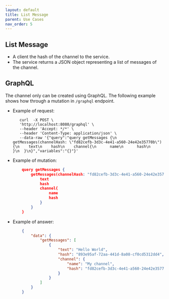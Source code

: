 ```yaml
---
layout: default
title: List Message
parent: Use Cases
nav_order: 5
---
```


## List Message

* A client the hash of the channel to the service.
* The service returns a JSON object representing a list of messages
  of the channel.

## GraphQL

The channel only can be created using GraphQL. The following example shows how
through a mutation in `/graphql` endpoint.

  * Example of request:

    ```shell
       curl  -X POST \
       'http://localhost:8080/graphql' \
       --header 'Accept: */*' \
       --header 'Content-Type: application/json' \
       --data-raw '{"query":"query getMessages {\n  getMessages(channelHash: \"fd82cefb-3d3c-4e41-a560-24e42e35770b\") {\n    text\n    hash\n    channel{\n      name\n      hash\n    }\n  }\n}","variables":"{}"}'
    ```

  * Example of mutation:

    ```json
        query getMessages {
            getMessages(channelHash: "fd82cefb-3d3c-4e41-a560-24e42e35770b") {
                text
                hash
                channel{
                    name
                    hash
                }
            }
        }
    ```

* Example of answer:

    ```json
        {
            "data": {
                "getMessages": [
                    {
                        "text": "Hello World",
                        "hash": "893e95af-72aa-441d-8a08-cf0cd5312dd4",
                        "channel": {
                            "name": "My channel",
                            "hash": "fd82cefb-3d3c-4e41-a560-24e42e35770b"
                        }
                    }
                ]
            }
        }
    ```
